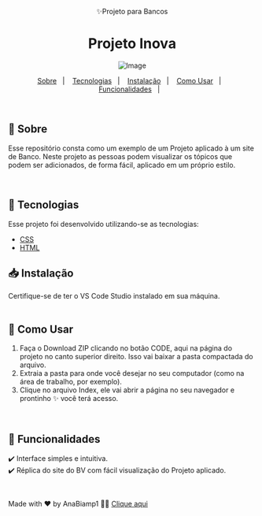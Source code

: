 <p align="center"> ✨Projeto para Bancos</p>
<h1 align="center">
Projeto Inova
</h1>


<div align="center">

![Image](https://github.com/user-attachments/assets/ac5114ce-be1b-4b2b-b910-6e803f1cc6e7)

</div>

<p align="center">
  <a href="#page_with_curl-about">Sobre</a>&nbsp;&nbsp;&nbsp;|&nbsp;&nbsp;&nbsp;
  <a href="#hammer-technologies">Tecnologias</a>&nbsp;&nbsp;&nbsp;|&nbsp;&nbsp;&nbsp;
  <a href="#page_with_curl-about">Instalação</a>&nbsp;&nbsp;&nbsp;|&nbsp;&nbsp;&nbsp;
  <a href="#page_with_curl-about">Como Usar</a>&nbsp;&nbsp;&nbsp;|&nbsp;&nbsp;&nbsp;
  <a href="#page_with_curl-about">Funcionalidades</a>&nbsp;&nbsp;&nbsp;|&nbsp;&nbsp;&nbsp;

</p>

</br>


## :page_with_curl: Sobre

Esse repositório consta como um exemplo de um Projeto aplicado à um site de Banco.
Neste projeto as pessoas podem visualizar os tópicos que podem ser adicionados, de forma fácil, aplicado em um próprio estilo.

</br>

## :hammer: Tecnologias

Esse projeto foi desenvolvido utilizando-se as tecnologias:

- [CSS](https://developer.mozilla.org/pt-BR/docs/Web/CSS/Reference)
- [HTML](https://developer.mozilla.org/pt-BR/docs/Learn_web_development/Getting_started/Your_first_website/Creating_the_content)


## 📥 Instalação

Certifique-se de ter o VS Code Studio instalado em sua máquina. 
</br>
</br>

## 🚀 Como Usar

1. Faça o Download ZIP clicando no botão CODE, aqui na página do projeto no canto superior direito. Isso vai baixar a pasta compactada do arquivo.
2. Extraia a pasta para onde você desejar no seu computador (como na área de trabalho, por exemplo).
3. Clique no arquivo Index, ele vai abrir a página no seu navegador e prontinho ✨ você terá acesso.

</br>

## 📌 Funcionalidades

✔️ Interface simples e intuitiva.  
✔️ Réplica do site do BV com fácil visualização do Projeto aplicado.


</br>

Made with ❤️ by AnaBiamp1 👋🏻 [Clique aqui ](https://github.com/Anabiamp1)
